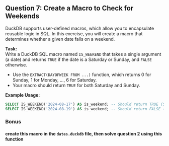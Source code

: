 ## Question 7: Create a Macro to Check for Weekends

DuckDB supports user-defined macros, which allow you to encapsulate reusable logic in SQL. In this exercise, you will create a macro that determines whether a given date falls on a weekend.

**Task:**  
Write a DuckDB SQL macro named `IS_WEEKEND` that takes a single argument (a date) and returns `TRUE` if the date is a Saturday or Sunday, and `FALSE` otherwise.

- Use the `EXTRACT(DAYOFWEEK FROM ...)` function, which returns 0 for Sunday, 1 for Monday, ..., 6 for Saturday.
- Your macro should return `TRUE` for both Saturday and Sunday.

**Example Usage:**
```sql
SELECT IS_WEEKEND('2024-08-17') AS is_weekend; -- Should return TRUE (Saturday)
SELECT IS_WEEKEND('2024-08-19') AS is_weekend; -- Should return FALSE (Monday)
```

### Bonus
#### create this macro in the `dates.duckdb` file, then solve question 2 using this function